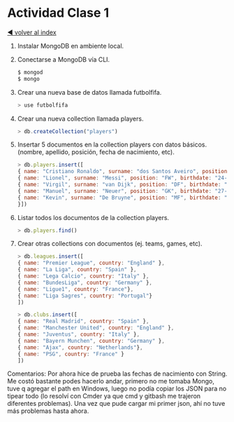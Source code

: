 # Actividad Clase 1

[:arrow_backward: volver al index](../README.md)

1. Instalar MongoDB en ambiente local.
2. Conectarse a MongoDB vía CLI.

    ```js
    $ mongod
    $ mongo
    ```

3. Crear una nueva base de datos llamada futbolfifa.

    ```js
    > use futbolfifa
    ```

4. Crear una nueva collection llamada players.

    ```js
    > db.createCollection("players")
    ```

5. Insertar 5 documentos en la collection players con datos básicos.
    (nombre, apellido, posición, fecha de nacimiento, etc).

    ```js
    > db.players.insert([
    { name: "Cristiano Ronaldo", surname: "dos Santos Aveiro", position: "FW", birthdate: "05/02/1985", foot: "R", country: "Portugal" },
    { name: "Lionel", surname: "Messi", position: "FW", birthdate: "24-06-1987", foot: "L", country: "Argentina" },
    { name: "Virgil", surname: "van Dijk", position: "DF", birthdate: "08-07-1991", foot: "R", country: "Netherlands" },
    { name: "Manuel", surname: "Neuer", position: "GK", birthdate: "27-03-1986", foot: "L", country: "Germany" },
    { name: "Kevin", surname: "De Bruyne", position: "MF", birthdate: "28-06-1991", foot: "R", country: "Belgium" 
    }])
    ```

6. Listar todos los documentos de la collection players.

    ```js
    > db.players.find()
    ```

7. Crear otras collections con documentos (ej. teams, games, etc).

    ```js
    > db.leagues.insert([
    { name: "Premier League", country: "England" },
    { name: "La Liga", country: "Spain" },
    { name: "Lega Calcio", country: "Italy" },
    { name: "BundesLiga", country: "Germany" },
    { name: "Ligue1", country: "France"},
    { name: "Liga Sagres", country: "Portugal"}
    ])

    > db.clubs.insert([
    { name: "Real Madrid", country: "Spain" },
    { name: "Manchester United", country: "England" },
    { name: "Juventus", country: "Italy" },
    { name: "Bayern Munchen", country: "Germany" },
    { name: "Ajax", country: "Netherlands"},
    { name: "PSG", country: "France" }
    ])
    ```

Comentarios:
    Por ahora hice de prueba las fechas de nacimiento con String.
    Me costó bastante podes hacerlo andar, primero no me tomaba Mongo, tuve q agregar el path en Windows, luego no podía copiar los JSON para no tipear todo (lo resolví con Cmder ya que  cmd y gitbash me trajeron diferentes problemas). Una vez que pude cargar mi primer json, ahí no tuve más problemas hasta ahora.